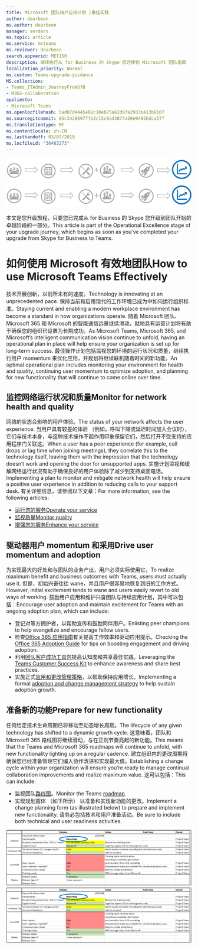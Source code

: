 ```yaml
---
title: Microsoft 团队用户应用计划 |最佳实践
author: dearbeen
ms.author: dearbeen
manager: serdars
ms.topic: article
ms.service: msteams
ms.reviewer: dearbeen
search.appverid: MET150
description: 继续执行从 for Business 的 Skype 您迁移到 Microsoft 团队指南
localization_priority: Normal
ms.custom: Teams-upgrade-guidance
MS.collection:
- Teams_ITAdmin_JourneyFromSfB
- M365-collaboration
appliesto:
- Microsoft Teams
ms.openlocfilehash: 5ad07d4445e02c10eb75a62d6fa2933b413b8107
ms.sourcegitcommit: 85c34280977fb2c15c8a43874a20e9492bdca57f
ms.translationtype: MT
ms.contentlocale: zh-CN
ms.lasthandoff: 03/07/2019
ms.locfileid: "30463273"
---
```

<span data-ttu-id="6384b-103">![升级旅程，重点强调卓越阶段的阶段](media/upgrade-banner-op-excellence.png "升级旅程，重点强调卓越阶段的阶段")</span><span class="sxs-lookup"><span data-stu-id="6384b-103">![Stages of the upgrade journey, with emphasis on the Operational Excellence stage](media/upgrade-banner-op-excellence.png "Stages of the upgrade journey, with emphasis on the Operational Excellence stage")</span></span>

<span data-ttu-id="6384b-104">本文是您升级旅程，只要您已完成从 for Business 的 Skype 您升级到团队开始的卓越阶段的一部分。</span><span class="sxs-lookup"><span data-stu-id="6384b-104">This article is part of the Operational Excellence stage of your upgrade journey, which begins as soon as you’ve completed your upgrade from Skype for Business to Teams.</span></span>

# <a name="how-to-use-microsoft-teams-effectively"></a><span data-ttu-id="6384b-105">如何使用 Microsoft 有效地团队</span><span class="sxs-lookup"><span data-stu-id="6384b-105">How to use Microsoft Teams Effectively</span></span>

<span data-ttu-id="6384b-106">技术开展创新，以前所未有的速度。</span><span class="sxs-lookup"><span data-stu-id="6384b-106">Technology is innovating at an unprecedented pace.</span></span> <span data-ttu-id="6384b-107">保持当前和启用现代的工作环境已成为中如何运行组织标准。</span><span class="sxs-lookup"><span data-stu-id="6384b-107">Staying current and enabling a modern workplace environment has become a standard in how organizations operate.</span></span> <span data-ttu-id="6384b-108">随着 Microsoft 团队、 Microsoft 365 和 Microsoft 的智能通信远景继续滑动，就地具有运营计划将有助于确保您的组织已设置为长期成功。</span><span class="sxs-lookup"><span data-stu-id="6384b-108">As Microsoft Teams, Microsoft 365, and Microsoft’s intelligent communication vision continue to unfold, having an operational plan in place will help ensure your organization is set up for long-term success.</span></span> <span data-ttu-id="6384b-109">最佳操作计划包括监视您的环境的运行状况和质量，继续执行用户 momentum 来优化应用，并规划将继续联机随着时间的新功能。</span><span class="sxs-lookup"><span data-stu-id="6384b-109">An optimal operational plan includes monitoring your environment for health and quality, continuing user momentum to optimize adoption, and planning for new functionality that will continue to come online over time.</span></span>

## <a name="monitor-for-network-health-and-quality"></a><span data-ttu-id="6384b-110">监控网络运行状况和质量</span><span class="sxs-lookup"><span data-stu-id="6384b-110">Monitor for network health and quality</span></span>

<span data-ttu-id="6384b-111">网络的状态会影响的用户体验。</span><span class="sxs-lookup"><span data-stu-id="6384b-111">The status of your network affects the user experience.</span></span> <span data-ttu-id="6384b-112">当用户具有较差的体验 （例如，呼叫下降或延迟时间加入会议时），它们与技术本身，与这种技术操作不起作用印象保留它们，然后打开不受支持的应用程序门关联这。</span><span class="sxs-lookup"><span data-stu-id="6384b-112">When a user has a poor experience (for example, call drops or lag time when joining meetings), they correlate this to the technology itself, leaving them with the impression that the technology doesn’t work and opening the door for unsupported apps.</span></span> <span data-ttu-id="6384b-113">实施计划监视和缓解网络运行状况有助于确保良好的用户体验除了减少到支持桌面电话。</span><span class="sxs-lookup"><span data-stu-id="6384b-113">Implementing a plan to monitor and mitigate network health will help ensure a positive user experience in addition to reducing calls to your support desk.</span></span> <span data-ttu-id="6384b-114">有关详细信息，请参阅以下文章：</span><span class="sxs-lookup"><span data-stu-id="6384b-114">For more information, see the following articles:</span></span>

- [<span data-ttu-id="6384b-115">运行您的服务</span><span class="sxs-lookup"><span data-stu-id="6384b-115">Operate your service</span></span>](upgrade-operate-my-service.md)
- [<span data-ttu-id="6384b-116">监视质量</span><span class="sxs-lookup"><span data-stu-id="6384b-116">Monitor quality</span></span>](upgrade-monitor-quality.md)
- [<span data-ttu-id="6384b-117">增强您的服务</span><span class="sxs-lookup"><span data-stu-id="6384b-117">Enhance your service</span></span>](upgrade-enhance-my-service.md)

## <a name="drive-user-momentum-and-adoption"></a><span data-ttu-id="6384b-118">驱动器用户 momentum 和采用</span><span class="sxs-lookup"><span data-stu-id="6384b-118">Drive user momentum and adoption</span></span>

<span data-ttu-id="6384b-119">为实现最大的好处和与团队的业务产出，用户必须实际使用它。</span><span class="sxs-lookup"><span data-stu-id="6384b-119">To realize maximum benefit and business outcomes with Teams, users must actually use it.</span></span> <span data-ttu-id="6384b-120">但是，初始兴奋往往 wane，并且用户很容易地恢复到旧的工作方式。</span><span class="sxs-lookup"><span data-stu-id="6384b-120">However, initial excitement tends to wane and users easily revert to old ways of working.</span></span> <span data-ttu-id="6384b-121">鼓励用户应用和维护兴奋团队与持续应用计划，其中可以包括：</span><span class="sxs-lookup"><span data-stu-id="6384b-121">Encourage user adoption and maintain excitement for Teams with an ongoing adoption plan, which can include:</span></span>

- <span data-ttu-id="6384b-122">登记对等方拥护者，以帮助宣传和鼓励同伴用户。</span><span class="sxs-lookup"><span data-stu-id="6384b-122">Enlisting peer champions to help evangelize and encourage fellow users.</span></span>
- <span data-ttu-id="6384b-123">检查[Office 365 应用指南](https://go.microsoft.com/fwlink/?linkid=859045)有关提高工作效率和驱动应用提示。</span><span class="sxs-lookup"><span data-stu-id="6384b-123">Checking the [Office 365 Adoption Guide](https://go.microsoft.com/fwlink/?linkid=859045) for tips on boosting engagement and driving adoption.</span></span>
- <span data-ttu-id="6384b-124">利用[团队客户成功工具包](https://download.microsoft.com/download/A/E/9/AE984CD4-CF4B-41E7-9ABD-6735E3F01897/MicrosoftTeamsCustomerSuccessKit.zip)提高认知度和共享最佳实践。</span><span class="sxs-lookup"><span data-stu-id="6384b-124">Leveraging the [Teams Customer Success Kit](https://download.microsoft.com/download/A/E/9/AE984CD4-CF4B-41E7-9ABD-6735E3F01897/MicrosoftTeamsCustomerSuccessKit.zip) to enhance awareness and share best practices.</span></span>
- <span data-ttu-id="6384b-125">实施正式[应用和更改管理策略](http://www.successwithteams.com/)，以帮助保持应用增长。</span><span class="sxs-lookup"><span data-stu-id="6384b-125">Implementing a formal [adoption and change management strategy](http://www.successwithteams.com/) to help sustain adoption growth.</span></span>

## <a name="prepare-for-new-functionality"></a><span data-ttu-id="6384b-126">准备新的功能</span><span class="sxs-lookup"><span data-stu-id="6384b-126">Prepare for new functionality</span></span>

<span data-ttu-id="6384b-127">任何给定技术生命周期已将移动至动态增长周期。</span><span class="sxs-lookup"><span data-stu-id="6384b-127">The lifecycle of any given technology has shifted to a dynamic growth cycle.</span></span> <span data-ttu-id="6384b-128">这意味着，团队和 Microsoft 365 路线图将继续滑动，与在正则节奏亮起的新功能。</span><span class="sxs-lookup"><span data-stu-id="6384b-128">This means that the Teams and Microsoft 365 roadmaps will continue to unfold, with new functionality lighting up on a regular cadence.</span></span> <span data-ttu-id="6384b-129">建立组织内的更改周期将确保您已经准备管理它们编入协作改进和实现最大值。</span><span class="sxs-lookup"><span data-stu-id="6384b-129">Establishing a change cycle within your organization will ensure you’re ready to manage continual collaboration improvements and realize maximum value.</span></span> <span data-ttu-id="6384b-130">这可以包括：</span><span class="sxs-lookup"><span data-stu-id="6384b-130">This can include:</span></span>

- <span data-ttu-id="6384b-131">监视团队[路线图](https://products.office.com/business/office-365-roadmap?filters=microsoft%20teams)。</span><span class="sxs-lookup"><span data-stu-id="6384b-131">Monitor the Teams [roadmap](https://products.office.com/business/office-365-roadmap?filters=microsoft%20teams).</span></span>
- <span data-ttu-id="6384b-132">实现规划窗体 （如下所示） 以准备和实现新功能的更改。</span><span class="sxs-lookup"><span data-stu-id="6384b-132">Implement a change planning form (as illustrated below) to prepare and implement new functionality.</span></span> <span data-ttu-id="6384b-133">请务必包括技术和用户准备活动。</span><span class="sxs-lookup"><span data-stu-id="6384b-133">Be sure to include both technical and user readiness activities.</span></span>


<span data-ttu-id="6384b-134">![示例窗体显示预期的发布日期和注释有关与下一个步骤和所有者一起列出的新增功能](media/upgrade-change-plan-form.png "示例窗体显示预期的发布日期和注释有关与下一个步骤和所有者一起列出的新增功能")</span><span class="sxs-lookup"><span data-stu-id="6384b-134">![Example form showing expected release dates and notes about new functionality, listed with next steps and owners](media/upgrade-change-plan-form.png "Example form showing expected release dates and notes about new functionality, listed with next steps and owners")</span></span>
